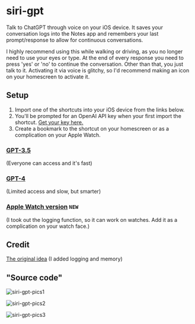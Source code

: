 # siri-gpt
Talk to ChatGPT through voice on your iOS device. It saves your conversation logs into the Notes app and remembers your last prompt/response to allow for continuous conversations.

I highly recommend using this while walking or driving, as you no longer need to use your eyes or type. At the end of every response you need to press 'yes' or 'no' to continue the conversation. Other than that, you just talk to it. Activating it via voice is glitchy, so I'd recommend making an icon on your homescreen to activate it.

## Setup
1. Import one of the shortcuts into your iOS device from the links below. 
2. You'll be prompted for an OpenAI API key when your first import the shortcut. [Get your key here.](https://platform.openai.com/account/api-keys)
3. Create a bookmark to the shortcut on your homescreen or as a complication on your Apple Watch.

### [GPT-3.5](https://www.icloud.com/shortcuts/ef38caf11c374a9f9630899ee63c5ffb)
(Everyone can access and it's fast)


### [GPT-4](https://www.icloud.com/shortcuts/21d82ba4eeb24b588ec7a85a25330543) 
(Limited access and slow, but smarter)


### [Apple Watch version](https://www.icloud.com/shortcuts/559ca54453ce446193a3c580403d90d1) `NEW`
(I took out the logging function, so it can work on watches. Add it as a complication on your watch face.)



## Credit
[The original idea](https://twitter.com/mckaywrigley/status/1640414764852711425) 
(I added logging and memory)

## "Source code"
![siri-gpt-pics1](https://user-images.githubusercontent.com/123516285/228938982-7f3cc933-71c1-478f-ad7e-02f773755d7e.png)

![siri-gpt-pics2](https://user-images.githubusercontent.com/123516285/228939028-06129caa-9b68-47d5-b61c-8badcb7e5036.png)

![siri-gpt-pics3](https://user-images.githubusercontent.com/123516285/228939049-b76b23b8-be3d-4041-a018-4be1e65292c2.png)

